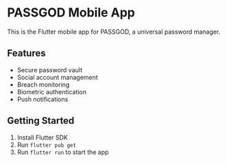 # PASSGOD Mobile App

This is the Flutter mobile app for PASSGOD, a universal password manager.

## Features
- Secure password vault
- Social account management
- Breach monitoring
- Biometric authentication
- Push notifications

## Getting Started
1. Install Flutter SDK
2. Run `flutter pub get`
3. Run `flutter run` to start the app 